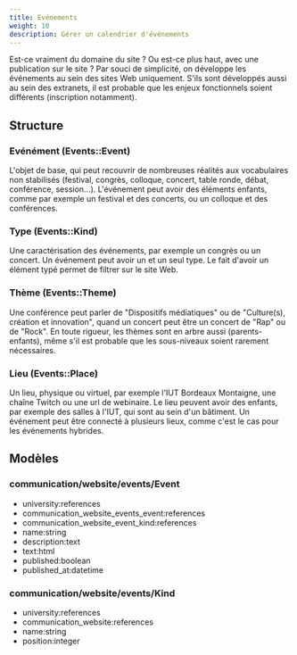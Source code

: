 ```yaml
---
title: Evénements
weight: 10
description: Gérer un calendrier d'événements
---
```


Est-ce vraiment du domaine du site ? Ou est-ce plus haut, avec une publication sur le site ? Par souci de simplicité, on développe les événements au sein des sites Web uniquement. S'ils sont développés aussi au sein des extranets, il est probable que les enjeux fonctionnels soient différents (inscription notamment).

## Structure

### Evénément (Events::Event)

L'objet de base, qui peut recouvrir de nombreuses réalités aux vocabulaires non stabilisés (festival, congrès, colloque, concert, table ronde, débat, conférence, session...). L'événement peut avoir des éléments enfants, comme par exemple un festival et des concerts, ou un colloque et des conférences.

### Type (Events::Kind)

Une caractérisation des événements, par exemple un congrès ou un concert. Un événement peut avoir un et un seul type. Le fait d'avoir un élément typé permet de filtrer sur le site Web.

### Thème (Events::Theme)

Une conférence peut parler de "Dispositifs médiatiques" ou de "Culture(s), création et innovation", quand un concert peut être un concert de "Rap" ou de "Rock". En toute rigueur, les thèmes sont en arbre aussi (parents-enfants), même s'il est probable que les sous-niveaux soient rarement nécessaires.

### Lieu (Events::Place)

Un lieu, physique ou virtuel, par exemple l'IUT Bordeaux Montaigne, une chaîne Twitch ou une url de webinaire. Le lieu peuvent avoir des enfants, par exemple des salles à l'IUT, qui sont au sein d'un bâtiment. Un événement peut être connecté à plusieurs lieux, comme c'est le cas pour les événements hybrides. 


## Modèles

### communication/website/events/Event

- university:references
- communication_website_events_event:references
- communication_website_event_kind:references
- name:string
- description:text
- text:html
- published:boolean
- published_at:datetime

### communication/website/events/Kind

- university:references
- communication_website:references
- name:string
- position:integer
